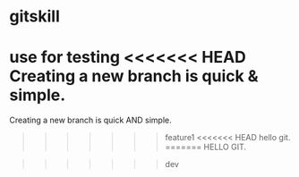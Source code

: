 # gitskill
use for testing
<<<<<<< HEAD
Creating a new branch is quick & simple.
=======
Creating a new branch is quick AND simple.
>>>>>>> feature1
<<<<<<< HEAD
hello git.
=======
HELLO GIT.

>>>>>>> dev
